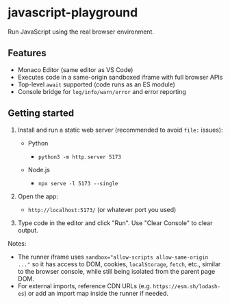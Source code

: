 # javascript-playground

Run JavaScript using the real browser environment.

## Features

- Monaco Editor (same editor as VS Code)
- Executes code in a same-origin sandboxed iframe with full browser APIs
- Top-level `await` supported (code runs as an ES module)
- Console bridge for `log/info/warn/error` and error reporting

## Getting started

1. Install and run a static web server (recommended to avoid `file:` issues):

   - Python
     - `python3 -m http.server 5173`

   - Node.js
     - `npx serve -l 5173 --single`

2. Open the app:

   - `http://localhost:5173/` (or whatever port you used)

3. Type code in the editor and click "Run". Use "Clear Console" to clear output.

Notes:

- The runner iframe uses `sandbox="allow-scripts allow-same-origin ..."` so it has access to DOM, cookies, `localStorage`, `fetch`, etc., similar to the browser console, while still being isolated from the parent page DOM.
- For external imports, reference CDN URLs (e.g. `https://esm.sh/lodash-es`) or add an import map inside the runner if needed.
